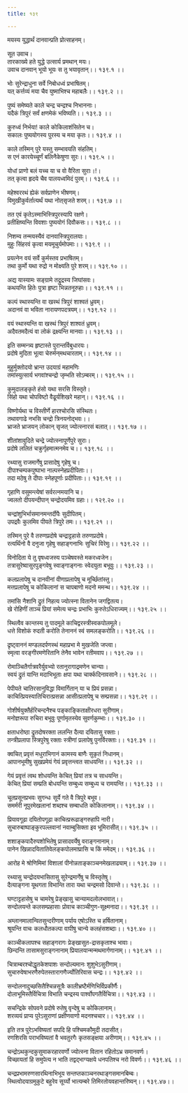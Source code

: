 ```yaml
---
title: १३९

---
```

मयस्य युद्धार्थं दानवान्प्रति प्रोत्साहनम्।  
  
सूत उवाच।  
तारकाख्ये हते युद्धे उत्सार्य प्रमथान् मयः।  
उवाच दानवान् भूयो भूयः स तु भयावृतान्।। १३९.१ ।।  
  
भोः सुरेन्द्राधुना सर्वे निबोधध्वं प्रभाषितम्।  
यत् कर्त्तव्यं मया चैव युष्माभिश्च महाबलैः।। १३९.२ ।।  
  
पुष्यं समेष्यते काले चन्द्र चन्द्रश्च निभाननाः।  
यदैकं त्रिपुरं सर्वं क्षणमेकं भविष्यति।। १३९.३ ।।  
  
कुरुध्वं निर्भया! काले कोकिलाशंसितेन च।  
सकालः पुष्ययोगस्य पुरस्य च मया कृतः।। १३९.४ ।।  
  
काले तस्मिन् पुरे यस्तु सम्भावयति संहतिम्।  
स एनं कारयेच्चूर्णं बलिनैकेषुणा सुरः।। १३९.५ ।।  
  
योधां प्राणो बलं यच्च या च वो वैरिता सुराः।!।  
तत् कृत्वा हृदये चैव पालयध्वमिदं पुरम्।। १३९.६ ।।  
  
महेश्वररथं ह्येकं सर्वप्राणेन भीषणम्।  
विमुखीकुर्वर्तात्यर्थं यथा नोत्‌सृजते शरम्।। १३९.७ ।।  
  
तत एवं कृतेऽस्माभिस्त्रिपुरस्यापि रक्षणे।  
प्रतीक्षिष्यन्ति विवशाः पुष्ययोगं दिवौकसः।। १३९.८ ।।  
  
निशम्य तन्मयस्यैवं दानवास्त्रिपुरालयाः।  
मुहुः सिंहरवं कृत्वा मयमूचुर्यमोपमाः।। १३९.९ ।।  
  
प्रयत्नेन वयं सर्वे कुर्मस्तव प्रभाषितम्।  
तथा कुर्मो यथा रुद्रो न मोक्ष्यति पुरे शरम्।। १३९.१० ।।  
  
अद्य यास्यामः सङ्ग्रामे तद्रुद्रस्य जिघांसवः।  
कथयन्ति हितेः पुत्रा हृष्टा भिन्नतनूरुहाः।। १३९.११ ।।  
  
कल्पं स्थास्यन्ति वा खस्थं त्रिपुरं शाश्वतं ध्रुवम्।  
अदानवं वा भविता नारायणपदत्रयम्।। १३९.१२ ।।  
  
वयं स्थास्यन्ति वा खस्थं त्रिपुरं शाश्वतं ध्रुवम्।  
अदैवतमदैत्यं वा लोकं द्रक्ष्यन्ति मानवाः।। १३९.१३ ।।  
  
इति सम्मन्त्र्य हृष्टास्ते पुरान्तर्विबुधारयः।  
प्रदोषे मुदिता भूत्वा चेरुर्मन्‌मथचारताम्।। १३९.१४ ।।  
  
मुहुर्मुक्तोदयो भ्रान्त उदयाग्रं महामणिः  
तमांस्युत्सार्य भगवांश्चन्द्रो जृम्भति सोऽम्बरम्।। १३९.१५ ।।  
  
कुमुदालङ्‌कृते हंसो यथा सरसि विस्तृते।  
सिंहो यथा चोपविष्टो वैढूर्यशिखरे महान्।। १३९.१६ ।।  
  
विष्णोर्यथा च विस्तीर्णे हारश्चोरसि संस्थितः।  
तथावगाढे नभसि चन्द्रो त्रिनयनोद्भवः।।  
भ्राजते भ्राजयन् लोकान् सृजत् ज्योत्स्नारसं बलात्।। १३९.१७ ।।  
  
शीतांशावुदिते चन्द्रे ज्योत्स्नापूर्णेपुरे सुराः।  
प्रदोषे ललितं चक्रुर्गृहमात्मनमेव च।। १३९.१८ ।।  
  
रथ्यासु राजमार्गेषु प्रासादेषु गृहेषु च।  
दीपाश्चम्पकपुष्पाभा नाल्पस्नेहप्रदीपिताः।।  
तदा मठेषु ते दीपाः स्नेहपूर्णाः प्रदीपिताः।। १३९.१९ ।।  
  
गृहाणि वसुमन्त्येषां सर्वरत्नमयानि च।  
ज्वलतो दीपयन्दीपान् चन्द्रोदयमिव ग्रहाः।। १२९.२० ।।  
  
चन्द्रांशुभिर्भासमानमन्तर्दीपैः सुदीपितम्।  
उपद्रवैः कुलमिव पीयते त्रिपुरे तमः।। १३९.२१ ।।  
  
तस्मिन् पुरे वै तरुणप्रदोषे चन्द्राट्टहासे तरुणप्रदोषे।  
रत्यर्थिनो वै दनुजा गृहेषु सहाङ्गनाभिः सुचिरं विरेमुः।। १३९.२२ ।।  
  
विनोदिता ये तु वृषध्वजस्य पञ्चेषवस्ते मकरध्वजेन।  
तत्रासुरेष्वासुरपुङ्गवेषु स्वाङ्गाङ्गनाः स्वेदयुता बभूवुः।। १३९.२३ ।।  
  
कलप्रलापेषु च दानवीनां वीणाप्रलापेषु च मूर्च्छितांस्तु।  
मत्तप्रलापेषु च कोकिलानां स चापबाणो मदनो ममन्थ।। १३९.२४ ।।  
  
तमांसि नैशानि द्रुतं निहत्य ज्योत्स्ना वितानेन जगद्वितत्य।  
खे रोहिणीं ताञ्च प्रियां समेत्य चन्द्रः प्रभाभिः कुरुतेऽधिराज्यम्।। १३९.२५ ।।  
  
स्थित्वैव कान्तस्य तु पादमूले काचिद्वरस्त्रीस्वकपोलमूले।  
धत्ते विशोकं रुदती करोति तेनाननं स्वं समलङ्करोति।। १३९.२६ ।।  
  
द्रृष्ट्वाननं मण्डलदर्पणस्थं महाप्रभा मे मुखजेति जप्त्वा।  
स्मृत्वा वरङ्गीरमणेरितानि तेनैव भावेन रतीमवाप।। १३९.२७ ।।  
  
रोमाञ्चितैर्गात्रवरैर्युवभ्यो रतानुरागाद्रमणेन चान्याः।  
स्वयं द्रुतं यान्ति मदाभिभूताः क्षपा यथा चार्क्कदिनावसाने।। १३९.२८ ।।  
  
पेपीयते चातिरसानुविद्धा विमार्गितान् या च प्रियं प्रसन्ना।  
काचित्प्रियस्यातिचिरात्प्रसन्ना आसीत्प्रलापेषु च सम्प्रसन्ना।। १३९.२९ ।।  
  
गोशीर्षयुक्तैर्हरिचन्दनैश्च पङ्काङ्किताक्षीरधरा सुरीणाम्।  
मनोज्ञरूपा रुचिरा बभूवुः पूर्णामृतस्येव सुवर्णकुम्भाः।। १३९.३० ।।  
  
क्षताधरोष्ठा द्रुतदोषरक्ता ललन्ति दैत्या दयितासु रक्ताः।  
तन्त्रीप्रलापा स्त्रिपुरेषु रक्ताः स्त्रीणां प्रलापेषु पुनर्विरक्ताः।। १३९.३१ ।।  
  
क्वचित् प्रवृत्तं मधुराभिगानं कामस्य बाणैः सुकृतं निधानम्।  
आपानभूमीषु सुखप्रमेयं गेयं प्रवृत्तन्त्वत साधयन्ति।। १३९.३२ ।।  
  
गेयं प्रवृत्तं त्वथ शोधयन्ति केचित् प्रियां तत्र च साधयन्ति।  
केचित्‌ प्रियां सम्प्रति बोधयन्ति सम्बुध्य सम्बुध्य च रामयन्ति।। १३९.३३ ।।  
  
चूतप्रसूनप्रभवः सुगन्धः सूर्ये गते वै त्रिपुरे बभूव।  
समर्मरी नूपुरमेखलानां शब्दश्च सम्बाधति कोकिलानाम्।। १३९.३४ ।।  
  
प्रियावगूढा दयितोपगूढा काचित्प्ररूढाङ्गरुहापि नारी।  
सुचारुबाष्पाङ्कुरपल्लवानां नवाम्बुसिक्ता इव भूमिरासीत्।। १३९.३५ ।।  
  
शशाङ्कपादैरुपशोभितेषु प्रासादवर्येषु वराङ्गनानाम्।  
पानेन खिन्नादयितातिवेलङ्कपोलमाघ्रासि च किं ममेदम्।। १३९.३६ ।।  
  
आरोह मे श्रोणिमिमां विशालां पीनोन्नताङ्काञ्चनमेखलाढ्याम्।। १३९.३७ ।।  
  
रथ्यासु चन्द्रोदयभासितासु सुरेन्द्रमार्गेषु च विस्तृतेषु।  
दैत्याङ्गना यूथगता विभान्ति तारा यथा चन्द्रमसो दिवान्ते।। १३९.३८ ।।  
  
घण्टाट्टहासेषु च चामरेषु प्रेङ्खासु चान्यामदलोलभावात्।।  
सन्दोलयन्ते कलसम्प्रहासाः प्रोवाच काञ्चीगुण-सूक्ष्मनादा।। १३९.३९ ।।  
  
अम्लानमालान्वितसुन्दरीणाम् पर्याय एषोऽस्ति च हर्षितानाम्।  
श्रूयन्ति वाचः कलधौतकल्पा वापीषु चान्ये कलहंसशब्दाः।। १३९.४० ।।  
  
काञ्चीकलापश्च सहाङ्गरागः प्रेङ्खासुत-द्रासकृताश्च भावाः।  
छिन्दन्ति तासामसुराङ्गनानाम् प्रियालयान्मन्मथमार्गणानाम्।। १३९.४१ ।।  
  
चित्राम्बरश्चोद्धृतकेशपाशः सन्दोल्यमानः शुशुभेऽसुरीणाम्।  
सुचारुवेषाभरणैरुपेतस्तारागणैर्ज्योतिरिवास चन्द्रः।। १३९.४२ ।।  
  
सन्दोलनादुच्छसितैश्चिन्नसूत्रैः कालीभ्रष्टैर्मणिभिर्विप्रकीर्णैः।  
दोलाभूमिस्तैर्विचित्रा विभाति चन्द्रस्य पार्श्वोपगतैर्विचित्रा।। १३९.४३ ।।  
  
सचन्द्रिके सोपवने प्रदोषे रुतेषु वृन्देषु च कोकिलानाम्।  
शरव्ययं प्राप्य पुरेऽसुराणां प्रक्षीणवाणो मदनश्चचार।। १३९.४४ ।।  
  
इति तत्र पुरेऽभविष्यतां सपदि हि पश्चिमकौमुदी तदासीत्।  
रणशिरसि पराभविष्यतां वै भवतुरगैः कृतसङ्क्षया अरीणाम्।। १३९.४५ ।।  
  
चन्द्रोऽथकुन्दकुसुमाकरहारवर्णो ज्योत्स्ना वितान रहितोऽभ्र समानवर्णः।  
विच्छायतां हि समुपेत्य न भाति तद्वद्भाग्यक्षये धनपतिश्च नरो विवर्णः।। १३९.४६ ।।  
  
चन्द्रप्रभामरुणसारथिनाभिभूय सन्तप्तकाञ्चनरथाङ्गसमानबिम्बः।  
स्थित्वोदयाग्रमुकुटे बहुरेव सूर्य्यो भात्यम्बरे तिमिरतोयवहान्तरिष्यन्।। १३९.४७।।